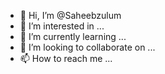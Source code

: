 - 👋 Hi, I’m @Saheebzulum
- 👀 I’m interested in ...
- 🌱 I’m currently learning ...
- 💞️ I’m looking to collaborate on ...
- 📫 How to reach me ...

<!---
Saheebzulum/Saheebzulum is a ✨ special ✨ repository because its `README.md` (this file) appears on your GitHub profile.
You can click the Preview link to take a look at your changes.
--->

